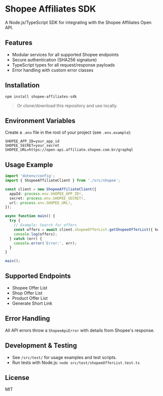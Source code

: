 # Shopee Affiliates SDK

A Node.js/TypeScript SDK for integrating with the Shopee Affiliates Open API.

## Features
- Modular services for all supported Shopee endpoints
- Secure authentication (SHA256 signature)
- TypeScript types for all request/response payloads
- Error handling with custom error classes

## Installation

```
npm install shopee-affiliates-sdk
```

> Or clone/download this repository and use locally.

## Environment Variables

Create a `.env` file in the root of your project (see `.env.example`):

```
SHOPEE_APP_ID=your_app_id
SHOPEE_SECRET=your_secret
SHOPEE_URL=https://open-api.affiliate.shopee.com.br/graphql
```

## Usage Example

```typescript
import 'dotenv/config';
import { ShopeeAffiliateClient } from './src/shopee';

const client = new ShopeeAffiliateClient({
  appId: process.env.SHOPEE_APP_ID!,
  secret: process.env.SHOPEE_SECRET!,
  url: process.env.SHOPEE_URL!,
});

async function main() {
  try {
    // Example: Search for offers
    const offers = await client.shopeeOfferList.getShopeeOfferList({ keyword: 'phone', page: 1, limit: 5 });
    console.log(offers);
  } catch (err) {
    console.error('Error:', err);
  }
}

main();
```

## Supported Endpoints
- Shopee Offer List
- Shop Offer List
- Product Offer List
- Generate Short Link

## Error Handling
All API errors throw a `ShopeeApiError` with details from Shopee's response.

## Development & Testing
- See `/src/test/` for usage examples and test scripts.
- Run tests with Node.js: `node src/test/shopeeOfferList.test.ts`

## License
MIT
